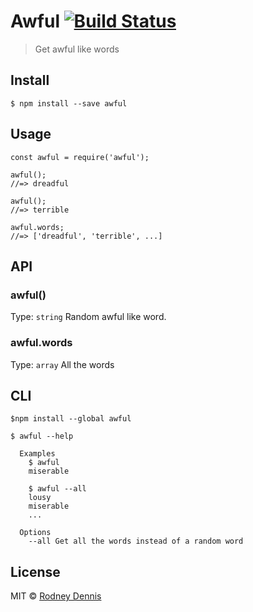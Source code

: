 # Awful [![Build Status](https://travis-ci.org/rod/awful.svg?branch=master)](https://travis-ci.org/rod/awful)

> Get awful like words

## Install
~~~
$ npm install --save awful
~~~

## Usage

~~~
const awful = require('awful');

awful();
//=> dreadful

awful();
//=> terrible

awful.words;
//=> ['dreadful', 'terrible', ...]
~~~

## API

### awful()

Type: `string`
Random awful like word.

### awful.words

Type: `array`
All the words

## CLI

~~~
$npm install --global awful
~~~

~~~
$ awful --help

  Examples
    $ awful
    miserable

    $ awful --all
    lousy
    miserable
    ...

  Options
    --all Get all the words instead of a random word
~~~

## License
MIT © [Rodney Dennis](https://github.com/rod)
